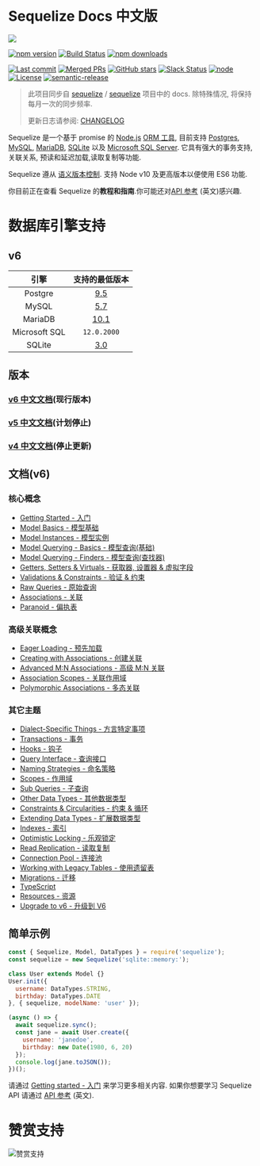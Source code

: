 # Sequelize Docs 中文版

![](http://docs.sequelizejs.com/manual/asset/logo-small.png)

[![npm version](https://badgen.net/npm/v/sequelize)](https://www.npmjs.com/package/sequelize)
[![Build Status](https://github.com/sequelize/sequelize/workflows/CI/badge.svg)](https://github.com/sequelize/sequelize/actions?query=workflow%3ACI)
[![npm downloads](https://badgen.net/npm/dm/sequelize)](https://www.npmjs.com/package/sequelize)
<!-- [![codecov](https://badgen.net/codecov/c/github/sequelize/sequelize?icon=codecov)](https://codecov.io/gh/sequelize/sequelize) -->
[![Last commit](https://badgen.net/github/last-commit/sequelize/sequelize)](https://github.com/sequelize/sequelize)
[![Merged PRs](https://badgen.net/github/merged-prs/sequelize/sequelize)](https://github.com/sequelize/sequelize)
[![GitHub stars](https://badgen.net/github/stars/sequelize/sequelize)](https://github.com/sequelize/sequelize)
[![Slack Status](http://sequelize-slack.herokuapp.com/badge.svg)](http://sequelize-slack.herokuapp.com/)
[![node](https://badgen.net/npm/node/sequelize)](https://www.npmjs.com/package/sequelize)
[![License](https://badgen.net/github/license/sequelize/sequelize)](https://github.com/sequelize/sequelize/blob/main/LICENSE)
[![semantic-release](https://img.shields.io/badge/%20%20%F0%9F%93%A6%F0%9F%9A%80-semantic--release-e10079.svg)](https://github.com/semantic-release/semantic-release)

> 此项目同步自 [sequelize](https://github.com/sequelize) / [sequelize](https://github.com/sequelize/sequelize) 项目中的  docs. 除特殊情况, 将保持每月一次的同步频率.
> 
> 更新日志请参阅: [CHANGELOG](CHANGELOG.md)

Sequelize 是一个基于 promise 的 [Node.js](https://nodejs.org/zh-cn/about/) [ORM 工具](https://en.wikipedia.org/wiki/Object-relational_mapping), 目前支持 [Postgres](https://en.wikipedia.org/wiki/PostgreSQL), [MySQL](https://en.wikipedia.org/wiki/MySQL), [MariaDB](https://en.wikipedia.org/wiki/MariaDB), [SQLite](https://en.wikipedia.org/wiki/SQLite) 以及 [Microsoft SQL Server](https://en.wikipedia.org/wiki/Microsoft_SQL_Server). 它具有强大的事务支持, 关联关系, 预读和延迟加载,读取复制等功能.

Sequelize 遵从 [语义版本控制](http://semver.org). 支持 Node v10 及更高版本以便使用 ES6 功能.

你目前正在查看 Sequelize 的**教程和指南**.你可能还对[API 参考](http://docs.sequelizejs.com/identifiers) (英文)感兴趣.

# 数据库引擎支持

## v6
|  引擎 |  支持的最低版本 |
| :------------: | :------------: |
|  Postgre | [9.5 ](https://www.postgresql.org/docs/9.5/ ) |
|  MySQL |  [5.7](https://dev.mysql.com/doc/refman/5.7/en/) |
|  MariaDB |  [10.1](https://mariadb.com/kb/en/changes-improvements-in-mariadb-101/) |
|  Microsoft SQL |  `12.0.2000` |
|  SQLite |  [3.0](https://www.sqlite.org/version3.html) 

## 版本

### [v6 中文文档](https://github.com/demopark/sequelize-docs-Zh-CN/tree/master)(现行版本)

### [v5 中文文档](https://github.com/demopark/sequelize-docs-Zh-CN/tree/v5)(计划停止)

### [v4 中文文档](https://github.com/demopark/sequelize-docs-Zh-CN/tree/v4)(停止更新)


## 文档(v6)

### 核心概念

- [Getting Started - 入门](core-concepts/getting-started.md)
- [Model Basics - 模型基础](core-concepts/model-basics.md)
- [Model Instances - 模型实例](core-concepts/model-instances.md)
- [Model Querying - Basics - 模型查询(基础)](core-concepts/model-querying-basics.md)
- [Model Querying - Finders - 模型查询(查找器)](core-concepts/model-querying-finders.md)
- [Getters, Setters & Virtuals - 获取器, 设置器 & 虚拟字段](core-concepts/getters-setters-virtuals.md)
- [Validations & Constraints - 验证 & 约束](core-concepts/validations-and-constraints.md)
- [Raw Queries - 原始查询](core-concepts/raw-queries.md)
- [Associations - 关联](core-concepts/assocs.md)
- [Paranoid - 偏执表](core-concepts/paranoid.md)

### 高级关联概念

- [Eager Loading - 预先加载](advanced-association-concepts/eager-loading.md)
- [Creating with Associations - 创建关联](advanced-association-concepts/creating-with-associations.md)
- [Advanced M:N Associations - 高级 M:N 关联](advanced-association-concepts/advanced-many-to-many.md)
- [Association Scopes - 关联作用域](advanced-association-concepts/association-scopes.md)
- [Polymorphic Associations - 多态关联](advanced-association-concepts/polymorphic-associations.md)

### 其它主题

- [Dialect-Specific Things - 方言特定事项](other-topics/dialect-specific-things.md)
- [Transactions - 事务](other-topics/transactions.md)
- [Hooks - 钩子](other-topics/hooks.md)
- [Query Interface - 查询接口](other-topics/query-interface.md)
- [Naming Strategies - 命名策略](other-topics/naming-strategies.md)
- [Scopes - 作用域](other-topics/scopes.md)
- [Sub Queries - 子查询](other-topics/sub-queries.md)
- [Other Data Types - 其他数据类型](other-topics/other-data-types.md)
- [Constraints & Circularities - 约束 & 循环](other-topics/constraints-and-circularities.md)
- [Extending Data Types - 扩展数据类型](other-topics/extending-data-types.md)
- [Indexes - 索引](other-topics/indexes.md)
- [Optimistic Locking - 乐观锁定](other-topics/optimistic-locking.md)
- [Read Replication - 读取复制](other-topics/read-replication.md)
- [Connection Pool - 连接池](other-topics/connection-pool.md)
- [Working with Legacy Tables - 使用遗留表](other-topics/legacy.md)
- [Migrations - 迁移](other-topics/migrations.md)
- [TypeScript](other-topics/typescript.md)
- [Resources - 资源](other-topics/resources.md)
- [Upgrade to v6 - 升级到 V6](other-topics/upgrade-to-v6.md)

## 简单示例

```js
const { Sequelize, Model, DataTypes } = require('sequelize');
const sequelize = new Sequelize('sqlite::memory:');

class User extends Model {}
User.init({
  username: DataTypes.STRING,
  birthday: DataTypes.DATE
}, { sequelize, modelName: 'user' });

(async () => {
  await sequelize.sync();
  const jane = await User.create({
    username: 'janedoe',
    birthday: new Date(1980, 6, 20)
  });
  console.log(jane.toJSON());
})();
```

请通过 [Getting started - 入门](core-concepts/getting-started.md) 来学习更多相关内容. 如果你想要学习 Sequelize API 请通过 [API 参考](http://docs.sequelizejs.com/identifiers) (英文).

# 赞赏支持
![赞赏支持](https://raw.githubusercontent.com/demopark/electron-api-demos-Zh_CN/master/assets/img/td.png)
